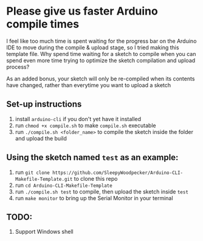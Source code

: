 # Please give us faster Arduino compile times

I feel like too much time is spent waiting for the progress bar on the Arduino IDE to move during the compile & upload stage, so I tried making this template file.
Why spend time waiting for a sketch to compile when you can spend even more time trying to optimize the sketch compilation and upload process?

As an added bonus, your sketch will only be re-compiled when its contents have changed, rather than everytime you want to upload a sketch

## Set-up instructions

1. install `arduino-cli` if you don't yet have it installed
2. run `chmod +x compile.sh` to make `compile.sh` executable
3. run `./compile.sh <folder_name>` to compile the sketch inside the folder and upload the build

## Using the sketch named `test` as an example:

1. run `git clone https://github.com/SleepyWoodpecker/Arduino-CLI-Makefile-Template.git` to clone this repo
2. run `cd Arduino-CLI-Makefile-Template`
3. run `./compile.sh test` to compile, then upload the sketch inside `test`
4. run `make monitor` to bring up the Serial Monitor in your terminal

## TODO:

1. Support Windows shell
